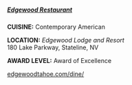 <h5><a href="https://edgewoodtahoe.com/dine/" target="_blank" onclick="ga('send', 'event', 'OutBoundLinks', 'https://edgewoodtahoe.com/dine/', 'Edgewood Restaurant');">Edgewood Restaurant</a></h5>

**CUISINE:** Contemporary American

**LOCATION:** *Edgewood Lodge and Resort*<br>
180 Lake Parkway, Stateline, NV

**AWARD LEVEL:** Award of Excellence

<a href="https://edgewoodtahoe.com/dine/" target="_blank" onclick="ga('send', 'event', 'OutBoundLinks', 'https://edgewoodtahoe.com/dine/', 'Edgewood Restaurant');">edgewoodtahoe.com/dine/</a>
